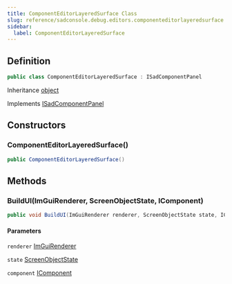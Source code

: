 ```yaml
---
title: ComponentEditorLayeredSurface Class
slug: reference/sadconsole.debug.editors.componenteditorlayeredsurface
sidebar:
  label: ComponentEditorLayeredSurface
---
```

## Definition

```csharp title="C#"
public class ComponentEditorLayeredSurface : ISadComponentPanel
```

Inheritance [object](https://learn.microsoft.com/dotnet/api/system.object/)

Implements [ISadComponentPanel](../sadconsole.debug.editors.isadcomponentpanel/)

## Constructors

### ComponentEditorLayeredSurface()

```csharp title="C#"
public ComponentEditorLayeredSurface()
```


## Methods

### BuildUI(ImGuiRenderer, ScreenObjectState, IComponent)

```csharp title="C#"
public void BuildUI(ImGuiRenderer renderer, ScreenObjectState state, IComponent component)
```

#### Parameters

`renderer` [ImGuiRenderer](../sadconsole.imguisystem.imguirenderer/)  

`state` [ScreenObjectState](../sadconsole.debug.screenobjectstate/)  

`component` [IComponent](../sadconsole.components.icomponent/)
